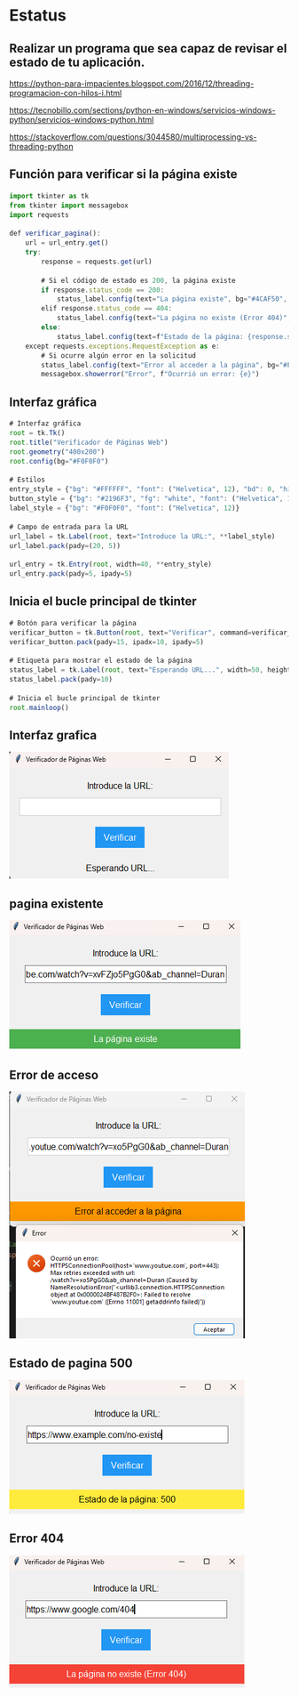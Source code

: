 # Estatus 

## Realizar un programa que sea capaz de revisar el estado de tu aplicación.  

https://python-para-impacientes.blogspot.com/2016/12/threading-programacion-con-hilos-i.html


https://tecnobillo.com/sections/python-en-windows/servicios-windows-python/servicios-windows-python.html


https://stackoverflow.com/questions/3044580/multiprocessing-vs-threading-python

## Función para verificar si la página existe
```javascript
import tkinter as tk
from tkinter import messagebox
import requests

def verificar_pagina():
    url = url_entry.get()
    try:
        response = requests.get(url)

        # Si el código de estado es 200, la página existe
        if response.status_code == 200:
            status_label.config(text="La página existe", bg="#4CAF50", fg="white")
        elif response.status_code == 404:
            status_label.config(text="La página no existe (Error 404)", bg="#F44336", fg="white")
        else:
            status_label.config(text=f"Estado de la página: {response.status_code}", bg="#FFEB3B", fg="black")
    except requests.exceptions.RequestException as e:
        # Si ocurre algún error en la solicitud
        status_label.config(text="Error al acceder a la página", bg="#FF9800", fg="black")
        messagebox.showerror("Error", f"Ocurrió un error: {e}")
```
## Interfaz gráfica

```javascript
# Interfaz gráfica
root = tk.Tk()
root.title("Verificador de Páginas Web")
root.geometry("400x200")
root.config(bg="#F0F0F0")

# Estilos
entry_style = {"bg": "#FFFFFF", "font": ("Helvetica", 12), "bd": 0, "highlightthickness": 1, "highlightbackground": "#CCCCCC"}
button_style = {"bg": "#2196F3", "fg": "white", "font": ("Helvetica", 12), "bd": 0, "activebackground": "#1976D2", "activeforeground": "white"}
label_style = {"bg": "#F0F0F0", "font": ("Helvetica", 12)}

# Campo de entrada para la URL
url_label = tk.Label(root, text="Introduce la URL:", **label_style)
url_label.pack(pady=(20, 5))

url_entry = tk.Entry(root, width=40, **entry_style)
url_entry.pack(pady=5, ipady=5)
```
## Inicia el bucle principal de tkinter
```javascript
# Botón para verificar la página
verificar_button = tk.Button(root, text="Verificar", command=verificar_pagina, **button_style)
verificar_button.pack(pady=15, ipadx=10, ipady=5)

# Etiqueta para mostrar el estado de la página
status_label = tk.Label(root, text="Esperando URL...", width=50, height=2, **label_style)
status_label.pack(pady=10)

# Inicia el bucle principal de tkinter
root.mainloop()
```
## Interfaz grafica
![](https://github.com/DiegoAlbertoValdivia/Computaci-n-Tolerante-a-Fallas/blob/1.5/Modulo_1/ejercicio04/images/Captura%20de%20pantalla%202024-09-29%20194542.png)
## pagina existente
![](https://github.com/DiegoAlbertoValdivia/Computaci-n-Tolerante-a-Fallas/blob/1.5/Modulo_1/ejercicio04/images/Captura%20de%20pantalla%202024-09-29%20194722.png)
## Error de acceso
![](https://github.com/DiegoAlbertoValdivia/Computaci-n-Tolerante-a-Fallas/blob/1.5/Modulo_1/ejercicio04/images/Captura%20de%20pantalla%202024-09-29%20194757.png)
## Estado de pagina 500
![](https://github.com/DiegoAlbertoValdivia/Computaci-n-Tolerante-a-Fallas/blob/1.5/Modulo_1/ejercicio04/images/Captura%20de%20pantalla%202024-09-29%20195035.png)
## Error 404
![](https://github.com/DiegoAlbertoValdivia/Computaci-n-Tolerante-a-Fallas/blob/1.5/Modulo_1/ejercicio04/images/Captura%20de%20pantalla%202024-09-29%20195058.png)
